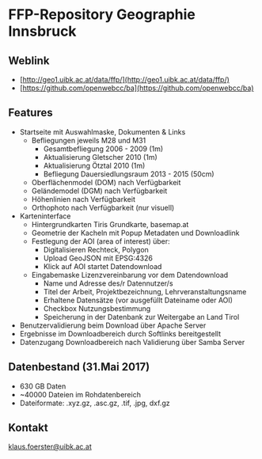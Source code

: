 # FFP-Repository Geographie Innsbruck

## Weblink
* [http://geo1.uibk.ac.at/data/ffp/](http://geo1.uibk.ac.at/data/ffp/)
* [https://github.com/openwebcc/ba](https://github.com/openwebcc/ba)


## Features
* Startseite mit Auswahlmaske, Dokumenten & Links
    * Befliegungen jeweils M28 und M31
        * Gesamtbefliegung 2006 - 2009 (1m)
        * Aktualisierung Gletscher 2010 (1m)
        * Aktualisierung Ötztal 2010 (1m)
        * Befliegung Dauersiedlungsraum 2013 - 2015 (50cm)
    * Oberflächenmodel (DOM) nach Verfügbarkeit
    * Geländemodel (DGM) nach Verfügbarkeit
    * Höhenlinien nach Verfügbarkeit
    * Orthophoto nach Verfügbarkeit (nur visuell)
* Karteninterface
    * Hintergrundkarten Tiris Grundkarte, basemap.at
    * Geometrie der Kacheln mit Popup Metadaten und Downloadlink
    * Festlegung der AOI (area of interest) über:
        * Digitalisieren  Rechteck, Polygon
        * Upload GeoJSON mit EPSG:4326
        * Klick auf AOI startet Datendownload
    * Eingabemaske Lizenzvereinbarung vor dem Datendownload
        * Name und Adresse des/r Datennutzer/s
        * Titel der Arbeit, Projektbezeichnung, Lehrveranstaltungsname
        * Erhaltene Datensätze (vor ausgefüllt Dateiname oder AOI)
        * Checkbox Nutzungsbestimmung
        * Speicherung in der Datenbank zur Weitergabe an Land Tirol
* Benutzervalidierung beim Download über Apache Server
* Ergebnisse im Downloadbereich durch Softlinks bereitgestellt
* Datenzugang Downloadbereich nach Validierung über Samba Server

## Datenbestand (31.Mai 2017)
* 630 GB Daten
* ~40000 Dateien im Rohdatenbereich
* Dateiformate: .xyz.gz, .asc.gz, .tif, .jpg, dxf.gz

## Kontakt
[klaus.foerster@uibk.ac.at](mailto:klaus.foerster@uibk.ac.at)
